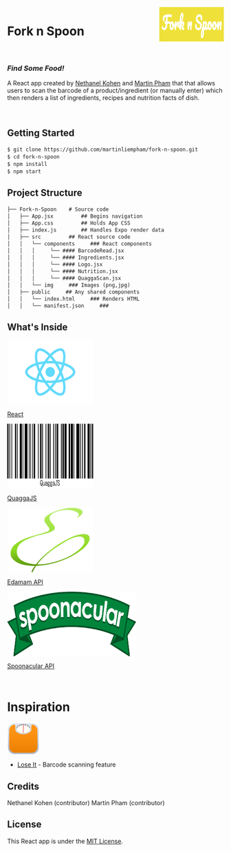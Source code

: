 <img src="./src/img/forknspoon.png" width="150" height="80" align="right">

# Fork n Spoon

 <br>

### _Find Some Food!_

A React app created by [Nethanel Kohen](https://github.com/nethanelkohen) and [Martin Pham](https://github.com/martinliempham) that that allows users to scan the barcode of a product/ingredient (or manually enter) which then renders a list of ingredients, recipes and nutrition facts of dish.

<br>

## Getting Started

```bash
$ git clone https://github.com/martinliempham/fork-n-spoon.git
$ cd fork-n-spoon
$ npm install
$ npm start
```

## Project Structure

```
├── Fork-n-Spoon    # Source code
│   ├── App.jsx         ## Begins navigation
│   ├── App.css         ## Holds App CSS
│   ├── index.js        ## Handles Expo render data
│   ├── src         ## React source code
│   │   └── components     ### React components
│   │   │     └── #### BarcodeRead.jsx
│   │   │     └── #### Ingredients.jsx
│   │   │     └── #### Logo.jsx
│   │   │     └── #### Nutrition.jsx
│   │   │     └── #### QuaggaScan.jsx
│   │   └── img     ### Images (png,jpg)
│   ├── public     ## Any shared components
│   │   └── index.html     ### Renders HTML
│   │   └── manifest.json     ###
```

## What's Inside

<img src="./src/img/react.png" align= "center" width="200" height="150" />

[React](https://reactjs.org/)

<img src="./src/img/quagga.png" align= "center" width="200" height="150" />

[QuaggaJS](https://serratus.github.io/quaggaJS/)

<img src="./src/img/edamam.png" align= "center" width="200" height="150" />

[Edamam API](https://www.edamam.com/)

<img src="./src/img/spoonacular.png" align= "center" width="300" height="150" />

[Spoonacular API](https://spoonacular.com/)

<br>

# Inspiration

<img src="./src/img/loseit.png" align= "center" width="75" height="75" />

* [Lose It](https://www.loseit.com) - Barcode scanning feature

## Credits

Nethanel Kohen (contributor)
Martin Pham (contributor)

## License

This React app is under the [MIT License](https://github.com/martinliempham/fork-n-spoon/blob/master/LICENSE).
